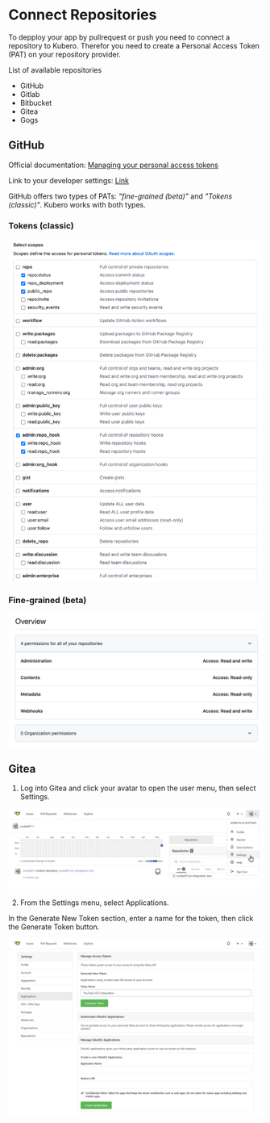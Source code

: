 # Connect Repositories

To depploy your app by pullrequest or push you need to connect a repository to Kubero.
Therefor you need to create a Personal Access Token (PAT) on your repository provider.

List of available repositories

- GitHub
- Gitlab
- Bitbucket
- Gitea
- Gogs

## GitHub

Official documentation: [Managing your personal access tokens](https://docs.github.com/en/authentication/keeping-your-account-and-data-secure/managing-your-personal-access-tokens)

Link to your developer settings: [Link](https://github.com/settings/apps)

GitHub offers two types of PATs: *"fine-grained (beta)"* and *"Tokens (classic)"*. Kubero works with both types.


### Tokens (classic)
![Repository permissions Classic](repositories_token_classic.png)

### Fine-grained (beta)
![Fine Grained Persmissions](repositories_fine_graned_github_permissions.png)

## Gitea
1. Log into Gitea and click your avatar to open the user menu, then select Settings.

![Link to settings](repositories_gitea_settings.png)

2. From the Settings menu, select Applications.

In the Generate New Token section, enter a name for the token, then click the Generate Token button.

![Alt text](repositories_gitea_tokens.png)